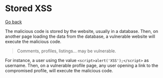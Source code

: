 # Stored XSS

[Go back](../xss.md)

<div class="row row-cols-lg-2"><div>

The malicious code is stored by the website, usually in a database. Then, on another page loading the data from the database, a vulnerable website will execute the malicious code.

> Comments, profiles, listings... may be vulnerable.
</div><div>

For instance, a user using the value `<script>alert('XSS');</script>` as username. Then, on a vulnerable profile page, any user opening a link to the compromised profile, will execute the malicious code.
</div></div>